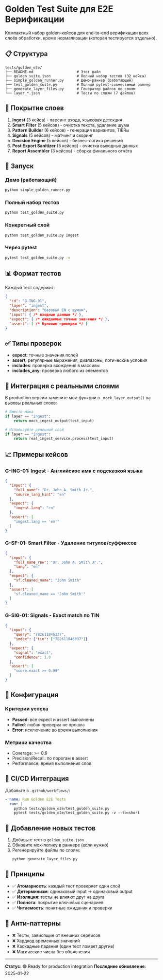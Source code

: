# Golden Test Suite для E2E Верификации

Компактный набор golden-кейсов для end-to-end верификации всех слоёв обработки, кроме нормализации (которая тестируется отдельно).

## 📋 Структура

```
tests/golden_e2e/
├── README.md                    # Этот файл
├── golden_suite.json            # Полный набор тестов (32 кейса)
├── simple_golden_runner.py      # Демо-раннер (работающий)
├── test_golden_suite.py         # Полный pytest-совместимый раннер
├── generate_layer_files.py      # Генератор файлов по слоям
└── layer_*.json                 # Тесты по слоям (7 файлов)
```

## 🎯 Покрытие слоев

1. **Ingest** (3 кейса) - парсинг входа, языковая детекция
2. **Smart Filter** (5 кейсов) - очистка текста, удаление шума
3. **Pattern Builder** (6 кейсов) - генерация вариантов, TIERы
4. **Signals** (5 кейсов) - матчинг и скоринг
5. **Decision Engine** (5 кейсов) - бизнес-логика решений
6. **Post Export Sanitizer** (5 кейсов) - очистка выходных данных
7. **Report Assembler** (3 кейсов) - сборка финального отчёта

## 🚀 Запуск

### Демо (работающий)
```bash
python simple_golden_runner.py
```

### Полный набор тестов
```bash
python test_golden_suite.py
```

### Конкретный слой
```bash
python test_golden_suite.py ingest
```

### Через pytest
```bash
pytest test_golden_suite.py -v
```

## 📊 Формат тестов

Каждый тест содержит:

```json
{
  "id": "G-ING-01",
  "layer": "ingest",
  "description": "базовый EN с шумом",
  "input": { /* входные данные */ },
  "expect": { /* ожидаемые точные значения */ },
  "assert": [ /* булевые проверки */ ]
}
```

## ✅ Типы проверок

- **expect**: точные значения полей
- **assert**: регулярные выражения, диапазоны, логические условия
- **includes**: проверка вхождения в массивы
- **includes_any**: проверка любого из элементов

## 🔧 Интеграция с реальными слоями

В production версии замените мок-функции в `_mock_layer_output()` на вызовы реальных слоев:

```python
# Вместо мока
if layer == "ingest":
    return mock_ingest_output(test_input)

# Используйте реальный слой
if layer == "ingest":
    return real_ingest_service.process(test_input)
```

## 📈 Примеры кейсов

### G-ING-01: Ingest - Английское имя с подсказкой языка
```json
{
  "input": {
    "full_name": "Dr. John A. Smith Jr.",
    "source_lang_hint": "en"
  },
  "expect": {
    "ingest.lang": "en"
  },
  "assert": [
    "ingest.lang == 'en'"
  ]
}
```

### G-SF-01: Smart Filter - Удаление титулов/суффиксов
```json
{
  "input": {
    "full_name_raw": "Dr. John A. Smith Jr.",
    "lang": "en"
  },
  "expect": {
    "sf.cleaned_name": "John Smith"
  },
  "assert": [
    "sf.cleaned_name == 'John Smith'"
  ]
}
```

### G-SIG-01: Signals - Exact match по TIN
```json
{
  "input": {
    "query": "782611846337",
    "index": {"tin": ["782611846337"]}
  },
  "expect": {
    "signal": "exact",
    "confidence": 1.0
  },
  "assert": [
    "score.exact >= 0.99"
  ]
}
```

## 🎨 Конфигурация

### Критерии успеха
- **Passed**: все expect и assert выполнены
- **Failed**: любая проверка не прошла
- **Error**: исключение во время выполнения

### Метрики качества
- Coverage: >= 0.9
- Precision/Recall: по порогам в assert
- Performance: время выполнения слоя

## 🔄 CI/CD Интеграция

Добавьте в `.github/workflows/`:

```yaml
- name: Run Golden E2E Tests
  run: |
    python tests/golden_e2e/test_golden_suite.py
    pytest tests/golden_e2e/test_golden_suite.py -v --tb=short
```

## 📝 Добавление новых тестов

1. Добавьте тест в `golden_suite.json`
2. Обновите мок-логику в раннере (если нужно)
3. Регенерируйте файлы по слоям:
   ```bash
   python generate_layer_files.py
   ```

## 🎯 Принципы

- ✅ **Атомарность**: каждый тест проверяет один слой
- ✅ **Детерминизм**: одинаковый input → одинаковый output
- ✅ **Изоляция**: тесты не влияют друг на друга
- ✅ **Полнота**: покрытие ключевых сценариев
- ✅ **Читаемость**: понятные ожидания и проверки

## 🚨 Анти-паттерны

- ❌ Тесты, зависящие от внешних сервисов
- ❌ Хардкод временных значений
- ❌ Каскадные падения (один тест ломает другие)
- ❌ Магические числа без объяснения

---

**Статус**: 🟢 Ready for production integration
**Последнее обновление**: 2025-01-22